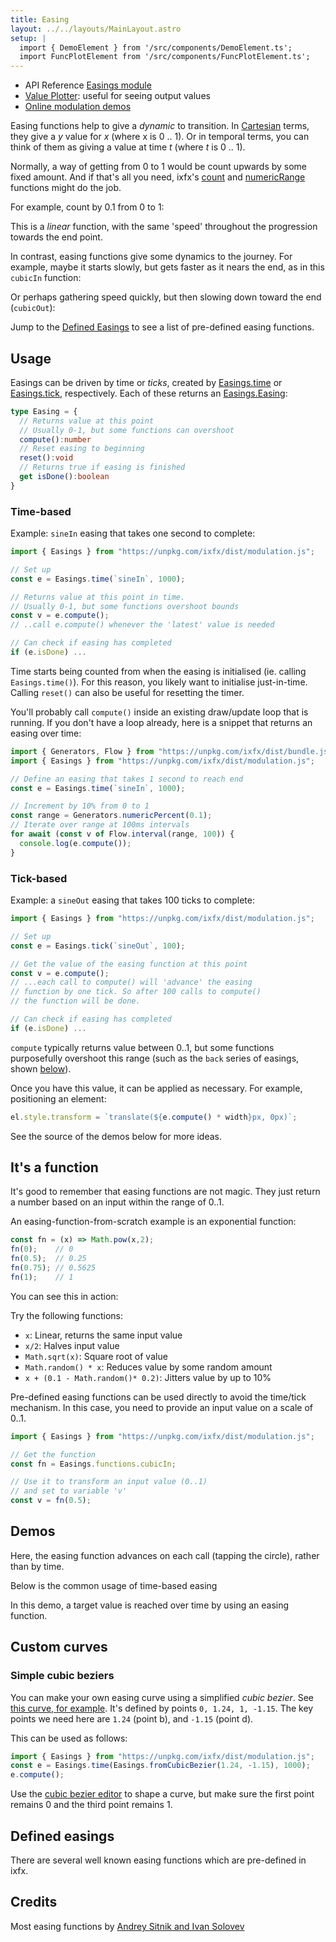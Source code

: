 ```yaml
---
title: Easing
layout: ../../layouts/MainLayout.astro
setup: |
  import { DemoElement } from '/src/components/DemoElement.ts';
  import FuncPlotElement from '/src/components/FuncPlotElement.ts';
---
```


<div class="tip">
<ul>
<li>API Reference <a href="https://clinth.github.io/ixfx/modules/Modulation.Easings.html">Easings module</a></li>
<li><a href="https://clinth.github.io/ixfx-demos/playgrounds/modulation/plot/index.html#aW1wb3J0IHtFYXNpbmdzfSBmcm9tICJodHRwczovL3VucGtnLmNvbS9peGZ4L2Rpc3QvbW9kdWxhdGlvbi5qcyI7CmNvbnN0IHN0ZXBzID0gMTAwOwpjb25zdCBlID0gRWFzaW5ncy50aWNrKGBlbGFzdGljSW5gLCBzdGVwcyk7CnBvc3RNZXNzYWdlKG51bGwpOyAvLyBjbGVhciBwbG90CmZvciAobGV0IGk9MDtpPHN0ZXBzO2krKykgewogIHBvc3RNZXNzYWdlKGUuY29tcHV0ZSgpKTsKfQ==">Value Plotter</a>: useful for seeing output values</li>
<li><a href="https://clinth.github.io/ixfx-demos/modulation/">Online modulation demos</a></li>
</ul>
</div>


Easing functions help to give a *dynamic* to transition. In [Cartesian](../../types/geometry/units/#cartesian) terms, they give a _y_ value for _x_ (where x is 0 .. 1). Or in temporal terms, you can think of them as giving a value at time _t_ (where _t_ is 0 .. 1).

Normally, a way of getting from 0 to 1 would be count upwards by some fixed amount. And if that's all you need, ixfx's [count](../../data/generator/#count) and [numericRange](../../data/generator/#numeric-range) functions might do the job.

For example, count by 0.1 from 0 to 1:

<div data-easing=true id="demo0" title="Linear function" fn="x"></div>

This is a _linear_ function, with the same 'speed' throughout the progression towards the end point.

In contrast, easing functions give some dynamics to the journey. For example, maybe it starts slowly, but gets faster as it nears the end, as in this `cubicIn` function:

<div data-easing=true id="demo1" title="cubicIn" easing="cubicIn"></div>

Or perhaps gathering speed quickly, but then slowing down toward the end (`cubicOut`):

<div data-easing=true id="demo1" title="cubicOut" easing="cubicOut"></div>

Jump to the [Defined Easings](#defined-easings) to see a list of pre-defined easing functions.

## Usage

Easings can be driven by time or _ticks_, created by [Easings.time](https://clinth.github.io/ixfx/modules/Modulation.Easings.html#time) or [Easings.tick](https://clinth.github.io/ixfx/modules/Modulation.Easings.html#tick), respectively. Each of these returns an [Easings.Easing](https://clinth.github.io/ixfx/modules/Modulation.Easings.html#Easing):

```typescript
type Easing = {
  // Returns value at this point
  // Usually 0-1, but some functions can overshoot
  compute():number
  // Reset easing to beginning
  reset():void
  // Returns true if easing is finished
  get isDone():boolean
}
```

### Time-based

Example: `sineIn` easing that takes one second to complete:

```js
import { Easings } from "https://unpkg.com/ixfx/dist/modulation.js";

// Set up
const e = Easings.time(`sineIn`, 1000);

// Returns value at this point in time.
// Usually 0-1, but some functions overshoot bounds
const v = e.compute();
// ..call e.compute() whenever the 'latest' value is needed

// Can check if easing has completed
if (e.isDone) ...
```

Time starts being counted from when the easing is initialised (ie. calling `Easings.time()`). For this reason, you likely want to initialise just-in-time. Calling `reset()` can also be useful for resetting the timer.

You'll probably call `compute()` inside an existing draw/update loop that is running. If you don't have a loop already, here is a snippet that returns an easing over time:

```js
import { Generators, Flow } from "https://unpkg.com/ixfx/dist/bundle.js";
import { Easings } from "https://unpkg.com/ixfx/dist/modulation.js";

// Define an easing that takes 1 second to reach end
const e = Easings.time(`sineIn`, 1000);

// Increment by 10% from 0 to 1
const range = Generators.numericPercent(0.1); 
// Iterate over range at 100ms intervals
for await (const v of Flow.interval(range, 100)) {
  console.log(e.compute());
}
```

### Tick-based
Example: a `sineOut` easing that takes 100 ticks to complete:

```js
import { Easings } from "https://unpkg.com/ixfx/dist/modulation.js";

// Set up
const e = Easings.tick(`sineOut`, 100);

// Get the value of the easing function at this point
const v = e.compute();
// ...each call to compute() will 'advance' the easing
// function by one tick. So after 100 calls to compute()
// the function will be done.

// Can check if easing has completed
if (e.isDone) ...
```

`compute` typically returns value between 0..1, but some functions purposefully overshoot this range (such as the `back` series of easings, shown [below](#defined-easings)).

Once you have this value, it can be applied as necessary. For example, positioning an element:

```js
el.style.transform = `translate(${e.compute() * width}px, 0px)`;
```

See the source of the demos below for more ideas.

## It's a function

It's good to remember that easing functions are not magic. They just return a number based on an input within the range of 0..1.

An easing-function-from-scratch example is an exponential function:

```js
const fn = (x) => Math.pow(x,2);
fn(0);    // 0
fn(0.5);  // 0.25
fn(0.75); // 0.5625
fn(1);    // 1
```

You can see this in action:

<div editable data-easing=true id="demo2" fn="Math.pow(x,2)"></div>

Try the following functions:
* `x`: Linear, returns the same input value
* `x/2`: Halves input value
* `Math.sqrt(x)`: Square root of value
* `Math.random() * x`: Reduces value by some random amount
* `x + (0.1 - Math.random()* 0.2)`: Jitters value by up to 10%
  
Pre-defined easing functions can be used directly to avoid the time/tick mechanism. In this case, you need to provide an input value on a scale of 0..1.

```js
import { Easings } from "https://unpkg.com/ixfx/dist/modulation.js";

// Get the function
const fn = Easings.functions.cubicIn;

// Use it to transform an input value (0..1)
// and set to variable 'v'
const v = fn(0.5);
```

## Demos

Here, the easing function advances on each call (tapping the circle), rather than by time.

<demo-element title="Discrete easing" src="/modulation/easing-tick/" />

Below is the common usage of time-based easing

<demo-element title="Timer easing" src="/modulation/easing-timer/" />

In this demo, a target value is reached over time by using an easing function.

<demo-element title="Easing set" src="/modulation/easing-set/" />


<script type="module" hoist>
import '/src/components/FuncPlotElement';
import {Easings} from '/node_modules/ixfx/dist/modulation.js';
const run = () => {
  document.querySelectorAll(`[data-easing]`).forEach(el => {
    const plot = document.createElement(`func-plot-element`);// importEl(el, `func-plot-element`);
    el.append(plot);
    const fnAttr = el.getAttribute(`fn`);
    const easingAttr = el.getAttribute(`easing`);
    const editableAttr = el.getAttribute(`editable`);
    plot.editable = editableAttr !== `false` && editableAttr !== null;

    if (fnAttr !== null && fnAttr.length > 0) {
      plot.setFunctionByString(fnAttr);
    } else if (easingAttr !== null && easingAttr.length > 0) {
      const easingFn = Easings.get(easingAttr);
      if (easingFn === undefined) {
        console.error(`Could not find easing: ${easingAttr}`);
      } else {
        plot.setFunction(easingAttr, easingFn);
      }
    } else {
      console.warn(`Neither fn or easing attributes defined for function plot.`);
    }

    // Give component time to render before plotting
    // setTimeout(() => {
    //   plot.plot(false);
    // }, 1000);
  });
}
setTimeout(() => run(), 10);
</script>

## Custom curves

### Simple cubic beziers

You can make your own easing curve using a simplified _cubic bezier_. See [this curve, for example](https://cubic-bezier.com/#0,1.24,1,-1.15). It's defined by points `0, 1.24, 1, -1.15`. The key points we need here are `1.24` (point b), and `-1.15` (point d).

This can be used as follows:

```js
import { Easings } from "https://unpkg.com/ixfx/dist/modulation.js";
const e = Easings.time(Easings.fromCubicBezier(1.24, -1.15), 1000);
e.compute();
```

Use the [cubic bezier editor](https://cubic-bezier.com/#0,1.24,1,-1.15) to shape a curve, but make sure the first point remains 0 and the third point remains 1.


## Defined easings

There are several well known easing functions which are pre-defined in ixfx.

<!-- Astro bug. Either we get two lit elements, or an exception -->
<!-- <easing-gallery-element client:only="lit" /> -->

<div id="easingGallery"></div>
<script type="module" hoist>
import '/src/loader';
import '/src/components/modulation/EasingGalleryElement';
importEl(
  `easingGallery`, 
  `easing-gallery-element`, {});
</script>

## Credits

Most easing functions by [Andrey Sitnik and Ivan Solovev](https://easings.net/) 